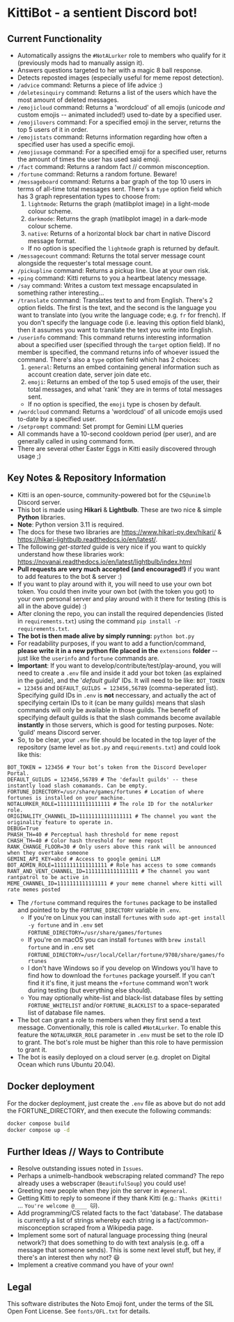 # KittiBot - a sentient Discord bot!

## Current Functionality

- Automatically assigns the `#NotALurker` role to members who qualify for it (previously mods had to manually assign it).
- Answers questions targeted to her with a magic 8 ball response.
- Detects reposted images (especially useful for meme repost detection).
- `/advice` command: Returns a piece of life advice :)
- `/deletesinquiry` command: Returns a list of the users which have the most amount of deleted messages.
- `/emojicloud` command: Returns a 'wordcloud' of all emojis (unicode _and_ custom emojis -- animated included!) used to-date by a specified user.
- `/emojilovers` command: For a specified emoji in the server, returns the top 5 users of it in order.
- `/emojistats` command: Returns information regarding how often a specified user has used a specific emoji.
- `/emojiusage` command: For a specified emoji for a specified user, returns the amount of times the user has used said emoji.
- `/fact` command: Returns a random fact // common misconception.
- `/fortune` command: Returns a random fortune. Beware!
- `/messageboard` command: Returns a bar graph of the top 10 users in terms of all-time total messages sent. There's a `type` option field which has 3 graph representation types to choose from:
  1. `lightmode`: Returns the graph (matlibplot image) in a light-mode colour scheme.
  2. `darkmode`: Returns the graph (matlibplot image) in a dark-mode colour scheme.
  3. `native`: Returns of a horizontal block bar chart in native Discord message format.
  - If no option is specified the `lightmode` graph is returned by default.
- `/messagecount` command: Returns the total server message count alongside the requester's total message count.
- `/pickupline` command: Returns a pickup line. Use at your own risk.
- `+ping` command: Kitti returns to you a heartbeat latency message.
- `/say` command: Writes a custom text message encapsulated in something rather interesting...
- `/translate` command: Translates text to and from English. There's 2 option fields. The first is the text, and the second is the language you want to translate into (you write the language code; e.g. `fr` for french). If you don't specify the language code (i.e. leaving this option field blank), then it assumes you want to translate the text you write into English.
- `/userinfo` command: This command returns interesting information about a specified user (specified through the `target` option field). If no member is specified, the command returns info of whoever issued the command. There's also a `type` option field which has 2 choices:
  1. `general`: Returns an embed containing general information such as account creation date, server join date etc.
  2. `emoji`: Returns an embed of the top 5 used emojis of the user, their total messages, and what 'rank' they are in terms of total messages sent.
  - If no option is specified, the `emoji` type is chosen by default.
- `/wordcloud` command: Returns a 'wordcloud' of all unicode emojis used to-date by a specified user.
- `/setprompt` command: Set prompt for Gemini LLM queries
- All commands have a 10-second cooldown period (per user), and are generally called in using command form.
- There are several other Easter Eggs in Kitti easily discovered through usage ;)

## Key Notes & Repository Information

- Kitti is an open-source, community-powered bot for the `CS@unimelb` Discord server.
- This bot is made using **Hikari** & **Lightbulb**. These are two nice & simple **Python** libraries.
- **Note**: Python version 3.11 is required.
- The docs for these two libraries are https://www.hikari-py.dev/hikari/ & https://hikari-lightbulb.readthedocs.io/en/latest/.
- The following _get-started_ guide is very nice if you want to quickly understand how these libraries work: https://novanai.readthedocs.io/en/latest/lightbulb/index.html
- **Pull requests are very much accepted (and encouraged!)** if you want to add features to the bot & server :)
- If you want to play around with it, you will need to use your own bot token. You could then invite your own bot (with the token you got) to your own personal server and play around with it there for testing (this is all in the above guide) :)
- After cloning the repo, you can install the required dependencies (listed in `requirements.txt`) using the command `pip install -r requirements.txt`.
- **The bot is then made alive by simply running:** `python bot.py`
- For readability purposes, if you want to add a function/command, **please write it in a new python file placed in the** `extensions` **folder** -- just like the `userinfo` and `fortune` commands are.
- **Important**: If you want to develop/contribute/test/play-around, you will need to create a `.env` file and inside it add your bot token (as explained in the guide), and the '_default guild_' IDs. It will need to be like: `BOT_TOKEN = 123456` and `DEFAULT_GUILDS = 123456,56789` (comma-seperated list). Specifying guild IDs in `.env` is **not** neccessary, and actually the act of specifying certain IDs to it (can be many guilds) means that slash commands will only be available in those guilds. The benefit of specifying default guilds is that the slash commands become available **instantly** in those servers, which is good for testing purposes. Note: 'guild' means Discord server.
- So, to be clear, your `.env` file should be located in the top layer of the repository (same level as `bot.py` and `requirements.txt`) and could look like this:

```
BOT_TOKEN = 123456 # Your bot’s token from the Discord Developer Portal.
DEFAULT_GUILDS = 123456,56789 # The 'default guilds' -- these instantly load slash comamands. Can be empty.
FORTUNE_DIRECTORY=/usr/share/games/fortunes # Location of where fortunes is installed on your machine.
NOTALURKER_ROLE=11111111111111111 # The role ID for the notAlurker role.
ORIGINALITY_CHANNEL_ID=11111111111111111 # The channel you want the originality feature to operate in.
DEBUG=True
PHASH_TH=40 # Perceptual hash threshold for meme repost
CHASH_TH=40 # Color hash threshold for meme repost
RANK_CHANGE_FLOOR=30 # Only users above this rank will be announced when they overtake someone
GEMINI_API_KEY=abcd # Access to google gemini LLM
BOT_ADMIN_ROLE=11111111111111111 # Role has access to some commands
RANT_AND_VENT_CHANNEL_ID=11111111111111111 # The channel you want rantpatrol to be active in
MEME_CHANNEL_ID=1111111111111111 # your meme channel where kitti will rate memes posted
```

- The `/fortune` command requires the `fortunes` package to be installed and pointed to by the `FORTUNE_DIRECTORY` variable in `.env`.
  - If you're on Linux you can install `fortunes` with `sudo apt-get install -y fortune` and in `.env` set `FORTUNE_DIRECTORY=/usr/share/games/fortunes`
  - If you're on macOS you can install `fortunes` with `brew install fortune` and in `.env` set `FORTUNE_DIRECTORY=/usr/local/Cellar/fortune/9708/share/games/fortunes`
  - I don't have Windows so if you develop on Windows you'll have to find how to download the `fortunes` package yourself. If you can't find it it's fine, it just means the `+fortune` command won't work during testing (but everything else should).
  - You may optionally white-list and black-list database files by setting `FORTUNE_WHITELIST` and/or `FORTUNE_BLACKLIST` to a space-separated list of database file names.
- The bot can grant a role to members when they first send a text message. Conventionally, this role is called `#NotALurker`. To enable this feature the `NOTALURKER_ROLE` parameter in `.env` must be set to the role ID to grant. The bot's role must be higher than this role to have permission to grant it.
- The bot is easily deployed on a cloud server (e.g. droplet on Digital Ocean which runs Ubuntu 20.04).

## Docker deployment

For the docker deployment, just create the `.env` file as above but do not add the FORTUNE_DIRECTORY, and then execute the following commands:

```bash
docker compose build
docker compose up -d
```

## Further Ideas // Ways to Contribute

- Resolve outstanding issues noted in `Issues`.
- Perhaps a unimelb-handbook webscraping related command? The repo already uses a webscraper (`BeautifulSoup`) you could use!
- Greeting new people when they join the server in `#general`.
- Getting Kitti to reply to someone if they thank Kitti (e.g.: `Thanks @Kitti!` ... `You're welcome @____ 🐱`).
- Add programming/CS related facts to the fact 'database'. The database is currently a list of strings whereby each string is a fact/common-misconception scraped from a Wikipedia page.
- Implement some sort of natural language processing thing (neural network?) that does something to do with text analysis (e.g. off a message that someone sends). This is some next level stuff, but hey, if there's an interest then why not? 😃
- Implement a creative command you have of your own!

## Legal

This software distributes the Noto Emoji font, under the terms of the SIL Open Font License. See `fonts/OFL.txt` for details.
